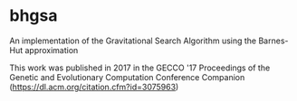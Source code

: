 # bhgsa

An implementation of the Gravitational Search Algorithm using the Barnes-Hut approximation

This work was published in 2017 in the GECCO '17 Proceedings of the Genetic and Evolutionary Computation Conference Companion (https://dl.acm.org/citation.cfm?id=3075963)
